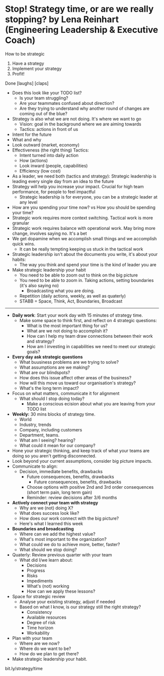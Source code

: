 # Stop! Strategy time, or are we really stopping? by Lena Reinhart (Engineering Leadership & Executive Coach)

How to be strategic
1. Have a strategy
2. Implement your strategy
3. Profit!

Done [laughs] [claps]

- Does this look like your TODO list?
  - Is your team struggling?
  - Are your teammates confused about direction?
  - Are they trying to understand why another round of changes are coming out of the blue?
- Strategy is also what we are not doing. It's where we want to go
  - Vision: goal in the background where we are aiming towards
  - Tactics: actions in front of us
- Intent for the future
- What and why
- Look outward (market, economy)
- Effectiveness (the right thing)
Tactics:
  - Intent turned into daily action
  - How (actions)
  - Look inward (people, capabilities)
  - Efficiency (low cost)
- As a leader, we need both (tactics and strategy): Strategic leadership is leading every single day from an idea to the future
- Strategy will help you increase your impact. Crucial for high team performance, for people to feel impactful
  - Strategic leadership is for everyone, you can be a strategic leader at any level
- How are you spending your time now? vs How you should be spending your time?
- Strategic work requires more context switching. Tactical work is more granular
- Strategic work requires balance with operational work. May bring more change, involves saying no. It's a bet
- We get dopamine when we accomplish small things and we accomplish quick wins. 
  - It can be really tempting keeping us stuck in the tactical work
- Strategic leadership isn't about the documents you write, it's about your habits:
  - The way you think and spend your time is the kind of leader you are
- Make strategic leadership your habit
  - You need to be able to zoom out to think on the big picture
  - You need to be able to zoom in. Taking actions, setting boundaries (it's also saying no)
    - Broadcasting what you are doing.
  - Repetition (daily actions, weekly, as well as quaterly)
  - STABB = Space, Think, Act, Boundaries, Broadcast
---
- **Daily work**: Start your work day with 15 minutes of strategy time.
  - Make some space to think first, and reflect on 4 strategic questions:
    - What is the most important thing for us?
    - What are we not doing to accomplish it?
    - How can I help my team draw connections between their work and strategy?
    - How am I investing in capabilities we need to meet our strategic goals?
- **Every day ask strategic questions**
  - What buusiness problems are we trying to solve?
  - What assumptions are we making?
  - What are our blindspots?
  - How does this issue affect other areas of the business?
  - How will this move us toward our organisation's strategy?
  - What's the long term impact?
- Focus on what matters, communicate it for alignment
  - What should I stop doing today?
    - Make a conscious ecision about what you are leaving from your TODO list
- **Weekly:** 30 mins blocks of strategy time.
  - World
  - Industry, trends
  - Company, including customers
  - Department, teams.
  - What am I seeing? hearing?
  - What could it mean for our company?
- Hone your strategic thinking, and keep track of what your teams are doing so you aren't getting disconnected.
- Look beyond your current assumptions, consider big picture impacts. 
- Communicate to align:
  - Decision, immediate benefits, drawbacks
    - Future consequences, benefits, drawbacks
      - Future consequences, benefits, drawbacks
    - Choose options with positive 2nd and 3rd order consequences (short term pain, long term gain)
    - Reminder: review decisions after 3/6 months
- **Actively connect your team with strategy**
  - Why are we (not) doing X?
  - What does success look like?
  - How does our work connect with the big picture?
  - Here's what I learned this week
- **Boundaries and broadcasting**
  - Where can we add the highest value?
  - What's most important to the organization?
  - What could we do to achieve more, better, faster?
  - What should we stop doing?
- Quaterly: Review previous quarter with your team
  - What did I/we learn about:
    - Decisions
    - Progress
    - Risks
    - Impediments
    - What's (not) working
    - How can we apply these lessons?
- Space for strategic review
  - Analyse your existing strategy, adjust if needed
  - Based on what I know, is our strategy still the right strategy?
    - Consistency
    - Available resources
    - Degree of risk
    - Time horizon
    - Workability
- Plan with your team
  - Where are we now?
  - Where do we want to be?
  - How do we plan to get there?
- Make strategic leadership your habit.

bit.ly/strategy/time